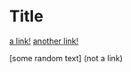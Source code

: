 # Title

[a link!](https://something.com)
[another link!](some-page.html)

[some random text]
(not a link)
